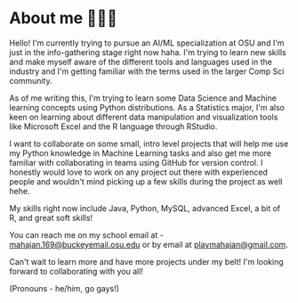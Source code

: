 # About me 🦦🦦🦦

Hello! I'm currently trying to pursue an AI/ML specialization at OSU and I'm just in the info-gathering stage right now haha. I'm trying to learn new skills and make myself aware of the different tools and languages used in the industry and I'm getting familiar with the terms used in the larger Comp Sci community. 

As of me writing this, I'm trying to learn some Data Science and Machine learning concepts using Python distributions. As a Statistics major, I'm also keen on learning about different data manipulation and visualization tools like Microsoft Excel and the R language through RStudio.

I want to collaborate on some small, intro level projects that will help me use my Python knowledge in Machine Learning tasks and also get me more familiar with collaborating in teams using GitHub for version control. I honestly would love to work on any project out there with experienced people and wouldn't mind picking up a few skills during the project as well hehe.

My skills right now include Java, Python, MySQL, advanced Excel, a bit of R, and great soft skills!

You can reach me on my school email at - mahajan.169@buckeyemail.osu.edu or by email at playmahajan@gmail.com.

Can't wait to learn more and have more projects under my belt! I'm looking forward to collaborating with you all!

(Pronouns - he/him, go gays!)
